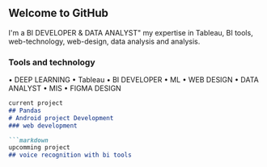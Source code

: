 ## Welcome to GitHub

I'm a BI DEVELOPER & DATA ANALYST"
my expertise in Tableau, BI tools, web-technology, web-design, data analysis and analysis.

### Tools and technology

• DEEP LEARNING  • Tableau
• BI DEVELOPER   • ML
• WEB DESIGN     • DATA ANALYST
• MIS            • FIGMA DESIGN


```markdown
current project
## Pandas
# Android project Development
### web development

```markdown
upcomming project
## voice recognition with bi tools 
